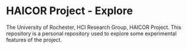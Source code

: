 # HAICOR Project - Explore

The University of Rochester, HCI Research Group, HAICOR Project. This repository is a personal repository used to explore some experimental features of the project.
